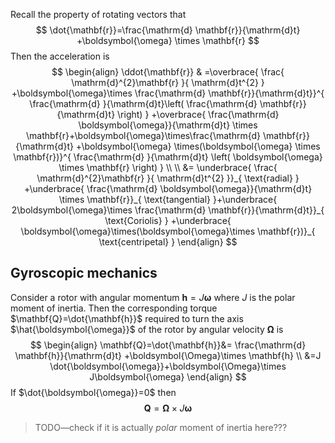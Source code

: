 Recall the property of rotating vectors that
$$
\dot{\mathbf{r}}=\frac{\mathrm{d} \mathbf{r}}{\mathrm{d}t} +\boldsymbol{\omega} \times \mathbf{r}
$$
Then the acceleration is
$$
\begin{align}
\ddot{\mathbf{r}} & =\overbrace{ \frac{ \mathrm{d}^{2}\mathbf{r} }{ \mathrm{d}t^{2} } +\boldsymbol{\omega}\times \frac{\mathrm{d} \mathbf{r}}{\mathrm{d}t}}^{ \frac{\mathrm{d} }{\mathrm{d}t}\left( \frac{\mathrm{d} \mathbf{r}}{\mathrm{d}t}  \right)   } +\overbrace{ \frac{\mathrm{d} \boldsymbol{\omega}}{\mathrm{d}t} \times \mathbf{r}+\boldsymbol{\omega}\times\frac{\mathrm{d} \mathbf{r}}{\mathrm{d}t} +\boldsymbol{\omega} \times(\boldsymbol{\omega} \times \mathbf{r})}^{ \frac{\mathrm{d} }{\mathrm{d}t} \left( \boldsymbol{\omega} \times \mathbf{r} \right)  } \\
 \\
&= \underbrace{ \frac{ \mathrm{d}^{2}\mathbf{r} }{ \mathrm{d}t^{2} }}_{ \text{radial} } +\underbrace{ \frac{\mathrm{d} \boldsymbol{\omega}}{\mathrm{d}t} \times \mathbf{r}}_{ \text{tangential} }+\underbrace{ 2\boldsymbol{\omega}\times \frac{\mathrm{d} \mathbf{r}}{\mathrm{d}t}}_{ \text{Coriolis} } +\underbrace{ \boldsymbol{\omega}\times(\boldsymbol{\omega}\times \mathbf{r})}_{ \text{centripetal} }
 \end{align}
$$

## Gyroscopic mechanics
Consider a rotor with angular momentum $\mathbf{h}=J\boldsymbol{\omega}$ where $J$ is the polar moment of inertia. Then the corresponding torque $\mathbf{Q}=\dot{\mathbf{h}}$ required to turn the axis $\hat{\boldsymbol{\omega}}$ of the rotor by angular velocity $\boldsymbol{\Omega}$ is
$$
\begin{align}
\mathbf{Q}=\dot{\mathbf{h}}&= \frac{\mathrm{d} \mathbf{h}}{\mathrm{d}t} +\boldsymbol{\Omega}\times \mathbf{h} \\
&=J \dot{\boldsymbol{\omega}}+\boldsymbol{\Omega}\times J\boldsymbol{\omega}
 \end{align}
$$
If $\dot{\boldsymbol{\omega}}=0$ then
$$
\mathbf{Q}=\boldsymbol{\Omega}\times J\boldsymbol{\omega}
$$
> TODO—check if it is actually *polar* moment of inertia here???